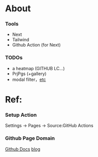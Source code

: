 # About

### Tools

- Next
- Tailwind
- Github Action (for Next)

### TODOs

- a heatmap (GITHUB LC...)
- PrjPgs (+gallery)
- modal filter，[etc](https://www.youtube.com/watch?v=atebfXxl9B4&list=PL41PQx5PPbt6OheJQkg-QNROfx9j75MuR&index=8)

# Ref:

### Setup Action

Settings -> Pages -> Source:GitHub Actions

### Github Page Domain

[Github Docs](https://docs.github.com/en/pages/configuring-a-custom-domain-for-your-github-pages-site/managing-a-custom-domain-for-your-github-pages-site)
[blog](https://www.cameronmacleod.com/blog/github-pages-dns)

<!-- This is a [Next.js](https://nextjs.org/) project bootstrapped with [`create-next-app`](https://github.com/vercel/next.js/tree/canary/packages/create-next-app).

## Getting Started

First, run the development server:

```bash
npm run dev
# or
yarn dev
```

Open [http://localhost:3000](http://localhost:3000) with your browser to see the result.

You can start editing the page by modifying `pages/index.js`. The page auto-updates as you edit the file.

[API routes](https://nextjs.org/docs/api-routes/introduction) can be accessed on [http://localhost:3000/api/hello](http://localhost:3000/api/hello). This endpoint can be edited in `pages/api/hello.js`.

The `pages/api` directory is mapped to `/api/*`. Files in this directory are treated as [API routes](https://nextjs.org/docs/api-routes/introduction) instead of React pages.

This project uses [`next/font`](https://nextjs.org/docs/basic-features/font-optimization) to automatically optimize and load Inter, a custom Google Font.

## Learn More

To learn more about Next.js, take a look at the following resources:

- [Next.js Documentation](https://nextjs.org/docs) - learn about Next.js features and API.
- [Learn Next.js](https://nextjs.org/learn) - an interactive Next.js tutorial.

You can check out [the Next.js GitHub repository](https://github.com/vercel/next.js/) - your feedback and contributions are welcome!

## Deploy on Vercel

The easiest way to deploy your Next.js app is to use the [Vercel Platform](https://vercel.com/new?utm_medium=default-template&filter=next.js&utm_source=create-next-app&utm_campaign=create-next-app-readme) from the creators of Next.js.

Check out our [Next.js deployment documentation](https://nextjs.org/docs/deployment) for more details. -->
